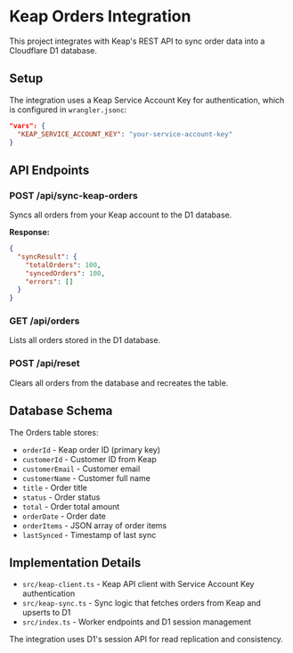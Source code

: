 # Keap Orders Integration

This project integrates with Keap's REST API to sync order data into a Cloudflare D1 database.

## Setup

The integration uses a Keap Service Account Key for authentication, which is configured in `wrangler.jsonc`:

```json
"vars": {
  "KEAP_SERVICE_ACCOUNT_KEY": "your-service-account-key"
}
```

## API Endpoints

### POST /api/sync-keap-orders
Syncs all orders from your Keap account to the D1 database.

**Response:**
```json
{
  "syncResult": {
    "totalOrders": 100,
    "syncedOrders": 100,
    "errors": []
  }
}
```

### GET /api/orders
Lists all orders stored in the D1 database.

### POST /api/reset
Clears all orders from the database and recreates the table.

## Database Schema

The Orders table stores:
- `orderId` - Keap order ID (primary key)
- `customerId` - Customer ID from Keap
- `customerEmail` - Customer email
- `customerName` - Customer full name
- `title` - Order title
- `status` - Order status
- `total` - Order total amount
- `orderDate` - Order date
- `orderItems` - JSON array of order items
- `lastSynced` - Timestamp of last sync

## Implementation Details

- `src/keap-client.ts` - Keap API client with Service Account Key authentication
- `src/keap-sync.ts` - Sync logic that fetches orders from Keap and upserts to D1
- `src/index.ts` - Worker endpoints and D1 session management

The integration uses D1's session API for read replication and consistency.